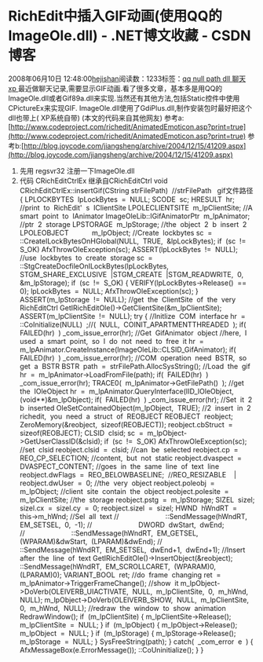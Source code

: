 
# RichEdit中插入GIF动画(使用QQ的ImageOle.dll) - .NET博文收藏 - CSDN博客


2008年06月10日 12:48:00[hejishan](https://me.csdn.net/hejishan)阅读数：1233标签：[qq																](https://so.csdn.net/so/search/s.do?q=qq&t=blog)[null																](https://so.csdn.net/so/search/s.do?q=null&t=blog)[path																](https://so.csdn.net/so/search/s.do?q=path&t=blog)[dll																](https://so.csdn.net/so/search/s.do?q=dll&t=blog)[聊天																](https://so.csdn.net/so/search/s.do?q=聊天&t=blog)[xp																](https://so.csdn.net/so/search/s.do?q=xp&t=blog)[
							](https://so.csdn.net/so/search/s.do?q=聊天&t=blog)[
																															](https://so.csdn.net/so/search/s.do?q=dll&t=blog)
[
				](https://so.csdn.net/so/search/s.do?q=path&t=blog)
[
			](https://so.csdn.net/so/search/s.do?q=path&t=blog)
[
		](https://so.csdn.net/so/search/s.do?q=null&t=blog)
[
	](https://so.csdn.net/so/search/s.do?q=qq&t=blog)
最近做聊天记录,需要显示GIF动画.看了很多文章，基本多是用QQ的ImageOle.dll或者Gif89a.dll来实现.当然还有其他方法,包括Static控件中使用CPictureEx来实现GIF.
ImageOle.dll使用了GdiPlus.dll,制作安装包时最好把这个dll也带上( XP系统自带)
(本文的代码来自其他网友)
参考a:[http://www.codeproject.com/richedit/AnimatedEmoticon.asp?print=true](http://www.codeproject.com/richedit/AnimatedEmoticon.asp?print=true)
参考b:[http://blog.joycode.com/jiangsheng/archive/2004/12/15/41209.aspx](http://blog.joycode.com/jiangsheng/archive/2004/12/15/41209.aspx)
1. 先用 regsvr32 注册一下ImageOle.dll
2. 代码
CRichEditCtrlEx 继承自CRichEditCtrl
void CRichEditCtrlEx::insertGif(CString strFilePath)  //strFilePath   gif文件路径
{
LPLOCKBYTES  lpLockBytes  =  NULL;
SCODE  sc;
HRESULT  hr;
//print  to  RichEdit'  s  IClientSite
LPOLECLIENTSITE  m_lpClientSite;
//A  smart  point  to  IAnimator
ImageOleLib::IGifAnimatorPtr  m_lpAnimator;
//ptr  2  storage
LPSTORAGE  m_lpStorage;
//the  object  2  b  insert  2
LPOLEOBJECT            m_lpObject;
//Create  lockbytes
sc  =  ::CreateILockBytesOnHGlobal(NULL,  TRUE,  &lpLockBytes);
if  (sc  !=  S_OK)
AfxThrowOleException(sc);
ASSERT(lpLockBytes  !=  NULL);
//use  lockbytes  to  create  storage
sc  =  ::StgCreateDocfileOnILockBytes(lpLockBytes,
STGM_SHARE_EXCLUSIVE  |STGM_CREATE  |STGM_READWRITE,  0,  &m_lpStorage);
if  (sc  !=  S_OK)
{
VERIFY(lpLockBytes->Release()  ==  0);
lpLockBytes  =  NULL;
AfxThrowOleException(sc);
}
ASSERT(m_lpStorage  !=  NULL);
//get  the  ClientSite  of  the  very  RichEditCtrl
GetIRichEditOle()->GetClientSite(&m_lpClientSite);
ASSERT(m_lpClientSite  !=  NULL);
try
{
//Initlize  COM  interface
hr  =  ::CoInitialize(NULL)  ;//(  NULL,  COINIT_APARTMENTTHREADED  );
if(  FAILED(hr)  )
_com_issue_error(hr);
//Get  GifAnimator  object
//here,  I  used  a  smart  point,  so  I  do  not  need  to  free  it
hr  =  m_lpAnimator.CreateInstance(ImageOleLib::CLSID_GifAnimator);
if(  FAILED(hr)  )
_com_issue_error(hr);
//COM  operation  need  BSTR,  so  get  a  BSTR
BSTR  path  =  strFilePath.AllocSysString();
//Load  the  gif
hr  =  m_lpAnimator->LoadFromFile(path);
if(  FAILED(hr)  )
_com_issue_error(hr);
TRACE0(  m_lpAnimator->GetFilePath()  );
//get  the  IOleObject
hr  =  m_lpAnimator.QueryInterface(IID_IOleObject,  (void**)&m_lpObject);
if(  FAILED(hr)  )
_com_issue_error(hr);
//Set  it  2  b  inserted
OleSetContainedObject(m_lpObject,  TRUE);
//2  insert  in  2  richedit,  you  need  a  struct  of  REOBJECT
REOBJECT  reobject;
ZeroMemory(&reobject,  sizeof(REOBJECT));
reobject.cbStruct  =  sizeof(REOBJECT);
CLSID  clsid;
sc  =  m_lpObject->GetUserClassID(&clsid);
if  (sc  !=  S_OK)
AfxThrowOleException(sc);
//set  clsid
reobject.clsid  =  clsid;
//can  be  selected
reobject.cp  =  REO_CP_SELECTION;
//content,  but  not  static
reobject.dvaspect  =  DVASPECT_CONTENT;
//goes  in  the  same  line  of  text  line
reobject.dwFlags  =  REO_BELOWBASELINE;  //REO_RESIZABLE    |
reobject.dwUser  =  0;
//the  very  object
reobject.poleobj  =  m_lpObject;
//client  site  contain  the  object
reobject.polesite  =  m_lpClientSite;
//the  storage
reobject.pstg  =  m_lpStorage;
SIZEL  sizel;
sizel.cx  =  sizel.cy  =  0;
reobject.sizel  =  sizel;
HWND  hWndRT  =  this->m_hWnd;
//Sel  all  text
//                        ::SendMessage(hWndRT,  EM_SETSEL,  0,  -1);
//                        DWORD  dwStart,  dwEnd;
//                        ::SendMessage(hWndRT,  EM_GETSEL,  (WPARAM)&dwStart,  (LPARAM)&dwEnd);
//                        ::SendMessage(hWndRT,  EM_SETSEL,  dwEnd+1,  dwEnd+1);
//Insert  after  the  line  of  text
GetIRichEditOle()->InsertObject(&reobject);
::SendMessage(hWndRT,  EM_SCROLLCARET,  (WPARAM)0,  (LPARAM)0);
VARIANT_BOOL  ret;
//do  frame  changing
ret  =  m_lpAnimator->TriggerFrameChange();
//show  it
m_lpObject->DoVerb(OLEIVERB_UIACTIVATE,  NULL,  m_lpClientSite,  0,  m_hWnd,  NULL);
m_lpObject->DoVerb(OLEIVERB_SHOW,  NULL,  m_lpClientSite,  0,  m_hWnd,  NULL);
//redraw  the  window  to  show  animation
RedrawWindow();
if  (m_lpClientSite)
{
m_lpClientSite->Release();
m_lpClientSite  =  NULL;
}
if  (m_lpObject)
{
m_lpObject->Release();
m_lpObject  =  NULL;
}
if  (m_lpStorage)
{
m_lpStorage->Release();
m_lpStorage  =  NULL;
}
SysFreeString(path);
}
catch(  _com_error  e  )
{
AfxMessageBox(e.ErrorMessage());
::CoUninitialize();
}
}




